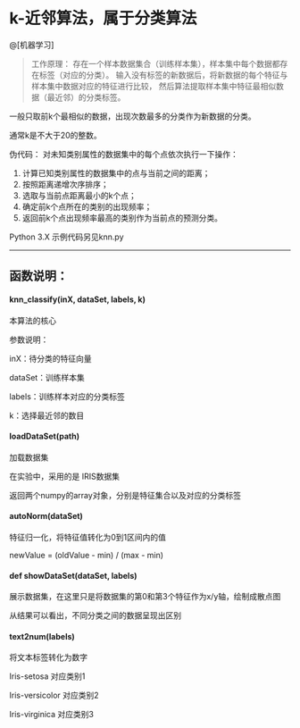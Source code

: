 # k-近邻算法，属于分类算法

@[机器学习]

> 工作原理：
存在一个样本数据集合（训练样本集），样本集中每个数据都存在标签（对应的分类）。
输入没有标签的新数据后，将新数据的每个特征与样本集中数据对应的特征进行比较，
然后算法提取样本集中特征最相似数据（最近邻）的分类标签。

一般只取前k个最相似的数据，出现次数最多的分类作为新数据的分类。

通常k是不大于20的整数。


伪代码：
对未知类别属性的数据集中的每个点依次执行一下操作：
1. 计算已知类别属性的数据集中的点与当前之间的距离；
2. 按照距离递增次序排序；
3. 选取与当前点距离最小的k个点；
4. 确定前k个点所在的类别的出现频率；
5. 返回前k个点出现频率最高的类别作为当前点的预测分类。

Python 3.X 示例代码另见knn.py

----------

## 函数说明：

#### knn_classify(inX, dataSet, labels, k)

本算法的核心

参数说明：

inX：待分类的特征向量

dataSet：训练样本集

labels：训练样本对应的分类标签

k：选择最近邻的数目




#### loadDataSet(path)

加载数据集

在实验中，采用的是 IRIS数据集

返回两个numpy的array对象，分别是特征集合以及对应的分类标签

#### autoNorm(dataSet)

特征归一化，将特征值转化为0到1区间内的值

newValue = (oldValue - min) / (max - min)

#### def showDataSet(dataSet, labels)

展示数据集，在这里只是将数据集的第0和第3个特征作为x/y轴，绘制成散点图

从结果可以看出，不同分类之间的数据呈现出区别

#### text2num(labels)

将文本标签转化为数字

Iris-setosa     对应类别1

Iris-versicolor 对应类别2

Iris-virginica  对应类别3
